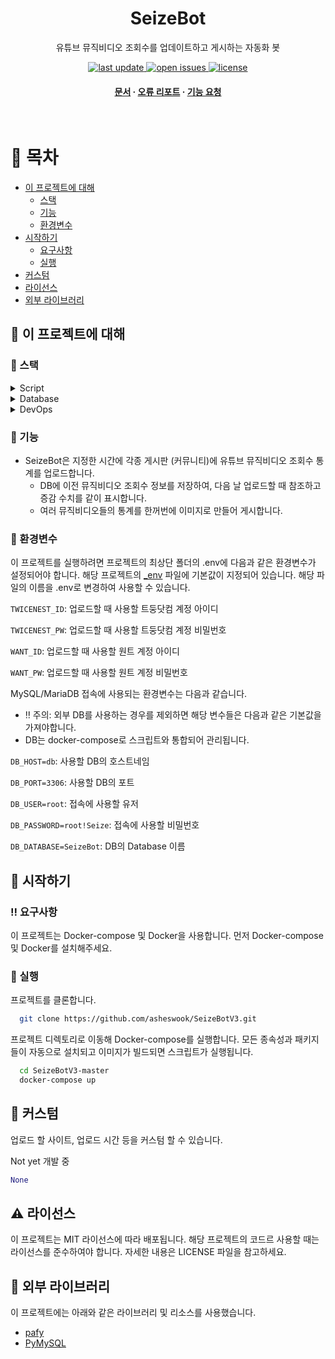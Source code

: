 <div align="center">

  <!--<img src="assets/logo.png" alt="logo" width="200" height="auto" />-->
  <h1>SeizeBot</h1>
  
  <p>
    유튜브 뮤직비디오 조회수를 업데이트하고 게시하는 자동화 봇
  </p>

  
<!-- Badges -->
<p>
  <!--<a href="https://github.com/Louis3797/awesome-readme-template/graphs/contributors">
    <img src="https://img.shields.io/github/contributors/Louis3797/awesome-readme-template" alt="contributors" />
  </a>-->
  <a href="">
    <img src="https://img.shields.io/github/last-commit/Louis3797/awesome-readme-template" alt="last update" />
  </a>
  <!--<a href="https://github.com/Louis3797/awesome-readme-template/network/members">
    <img src="https://img.shields.io/github/forks/Louis3797/awesome-readme-template" alt="forks" />
  </a>-->
  <!--<a href="https://github.com/Louis3797/awesome-readme-template/stargazers">
    <img src="https://img.shields.io/github/stars/Louis3797/awesome-readme-template" alt="stars" />
  </a>-->
  <a href="https://github.com/asheswook/SeizeBotV3/issues/">
    <img src="https://img.shields.io/github/issues/asheswook/SeizeBotV3" alt="open issues" />
  </a>
  <a href="https://github.com/asheswook/SeizeBotV3/blob/master/LICENSE">
    <img src="https://img.shields.io/github/license/asheswook/SeizeBotV3" alt="license" />
  </a>
</p>
   
<h4>
    <!--<a href="https://github.com/Louis3797/awesome-readme-template/">View Demo</a>
  <span> · </span>-->
    <a href="https://github.com/asheswook/SeizeBotV3/">문서</a>
  <span> · </span>
    <a href="https://github.com/asheswook/SeizeBotV3/issues/">오류 리포트</a>
  <span> · </span>
    <a href="https://github.com/asheswook/SeizeBotV3/issues/">기능 요청</a>
  </h4>
</div>

<br />

<!-- Table of Contents -->
# :notebook_with_decorative_cover: 목차

- [이 프로젝트에 대해](#star2-이-프로젝트에-대해)
  * [스택](#space_invader-스택)
  * [기능](#dart-기능)
  * [환경변수](#key-환경변수)
- [시작하기](#toolbox-시작하기)
  * [요구사항](#bangbang-요구사항)
  * [실행](#running-실행)
- [커스텀](#eyes-커스텀)
- [라이선스](#warning-라이선스)
- [외부 라이브러리](#gem-외부-라이브러리)
  

<!-- About the Project -->
## :star2: 이 프로젝트에 대해

<!-- TechStack -->
### :space_invader: 스택

<details>
  <summary>Script</summary>
  <ul>
    <li><a href="https://www.python.org">Python</a></li>
    <li>HTML/CSS</li>
  </ul>
</details>

<details>
  <summary>Database</summary>
  <ul>
    <li><a href="https://www.typescriptlang.org/">MariaDB</a></li>
  </ul>
</details>

<details>
<summary>DevOps</summary>
  <ul>
    <li><a href="https://www.docker.com/">Docker</a></li>
  </ul>
</details>

<!-- Features -->
### :dart: 기능

- SeizeBot은 지정한 시간에 각종 게시판 (커뮤니티)에 유튜브 뮤직비디오 조회수 통계를 업로드합니다.
  - DB에 이전 뮤직비디오 조회수 정보를 저장하여, 다음 날 업로드할 때 참조하고 증감 수치를 같이 표시합니다.
  - 여러 뮤직비디오들의 통계를 한꺼번에 이미지로 만들어 게시합니다.

<!-- Env Variables -->
### :key: 환경변수

이 프로젝트를 실행하려면 프로젝트의 최상단 폴더의 .env에 다음과 같은 환경변수가 설정되어야 합니다.
해당 프로젝트의 [_env](_env) 파일에 기본값이 지정되어 있습니다. 해당 파일의 이름을 .env로 변경하여 사용할 수 있습니다.

`TWICENEST_ID`: 업로드할 때 사용할 트둥닷컴 계정 아이디

`TWICENEST_PW`: 업로드할 때 사용할 트둥닷컴 계정 비밀번호

`WANT_ID`: 업로드할 때 사용할 원트 계정 아이디

`WANT_PW`: 업로드할 때 사용할 원트 계정 비밀번호



MySQL/MariaDB 접속에 사용되는 환경변수는 다음과 같습니다.
 - :bangbang: 주의: 외부 DB를 사용하는 경우를 제외하면 해당 변수들은 다음과 같은 기본값을 가져야합니다.
 - DB는 docker-compose로 스크립트와 통합되어 관리됩니다.

`DB_HOST=db`: 사용할 DB의 호스트네임

`DB_PORT=3306`: 사용할 DB의 포트

`DB_USER=root`: 접속에 사용할 유저

`DB_PASSWORD=root!Seize`: 접속에 사용할 비밀번호

`DB_DATABASE=SeizeBot`: DB의 Database 이름


<!-- Getting Started -->
## 	:toolbox: 시작하기

<!-- Prerequisites -->
### :bangbang: 요구사항

이 프로젝트는 Docker-compose 및 Docker을 사용합니다.
먼저 Docker-compose 및 Docker를 설치해주세요.


<!-- Run -->
### :running: 실행

프로젝트를 클론합니다.

```bash
  git clone https://github.com/asheswook/SeizeBotV3.git
```

프로젝트 디렉토리로 이동해 Docker-compose를 실행합니다. 
모든 종속성과 패키지들이 자동으로 설치되고 이미지가 빌드되면 스크립트가 실행됩니다.

```bash
  cd SeizeBotV3-master
  docker-compose up
```

<!-- Usage -->
## :eyes: 커스텀
업로드 할 사이트, 업로드 시간 등을 커스텀 할 수 있습니다.

Not yet
개발 중

```python
None
```


<!-- License -->
## :warning: 라이선스

이 프로젝트는 MIT 라이선스에 따라 배포됩니다. 해당 프로젝트의 코드르 사용할 때는 라이선스를 준수하여야 합니다. 자세한 내용은 LICENSE 파일을 참고하세요.


<!-- Acknowledgments -->
## :gem: 외부 라이브러리

이 프로젝트에는 아래와 같은 라이브러리 및 리소스를 사용했습니다.

 - [pafy](https://github.com/mps-youtube/pafy)
 - [PyMySQL](https://github.com/PyMySQL/PyMySQL)
